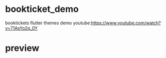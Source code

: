 # bookticket_demo

booktickets flutter themes demo
youtube:https://www.youtube.com/watch?v=71AsYo2q_0Y

# preview
